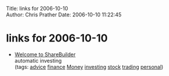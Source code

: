 Title: links for 2006-10-10  
Author: Chris Prather
Date: 2006-10-10 11:22:45

# links for 2006-10-10
<ul class="delicious">
	<li>
		<div class="delicious-link"><a href="http://content.sharebuilder.com/MgdCon/Jump/Web/welcome/newwelc/index.htm">Welcome to ShareBuilder</a></div>
		<div class="delicious-extended">automatic investing</div>
		<div class="delicious-tags">(tags: <a href="http://del.icio.us/perigrin/advice">advice</a> <a href="http://del.icio.us/perigrin/finance">finance</a> <a href="http://del.icio.us/perigrin/Money">Money</a> <a href="http://del.icio.us/perigrin/investing">investing</a> <a href="http://del.icio.us/perigrin/stock">stock</a> <a href="http://del.icio.us/perigrin/trading">trading</a> <a href="http://del.icio.us/perigrin/personal">personal</a>)</div>
	</li>
</ul>

